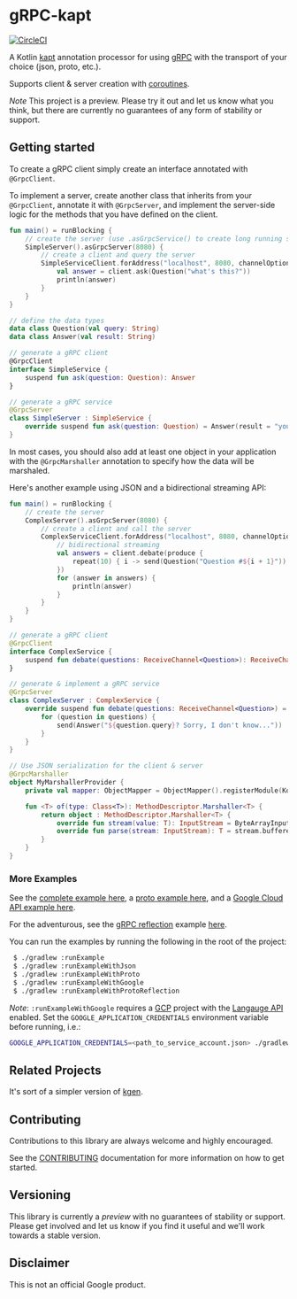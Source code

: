 # gRPC-kapt

[![CircleCI](https://circleci.com/gh/google/grpc-kapt.svg?style=svg)](https://circleci.com/gh/google/grpc-kapt)

A Kotlin [kapt](https://kotlinlang.org/docs/reference/kapt.html) annotation processor for using
[gRPC](https://grpc.io/) with the transport of your choice (json, proto, etc.).

Supports client & server creation with [coroutines](https://kotlinlang.org/docs/reference/coroutines-overview.html).

*Note* This project is a preview. Please try it out and let us know what you think, but there 
are currently no guarantees of any form of stability or support.

## Getting started

To create a gRPC client simply create an interface annotated with `@GrpcClient`.

To implement a server, create another class that inherits from your `@GrpcClient`,
annotate it with `@GrpcServer`, and implement the server-side logic for the methods 
that you have defined on the client.

```kotlin
fun main() = runBlocking {
    // create the server (use .asGrpcService() to create long running servers)
    SimpleServer().asGrpcServer(8080) {
        // create a client and query the server
        SimpleServiceClient.forAddress("localhost", 8080, channelOptions = { usePlaintext() }).use { client ->
            val answer = client.ask(Question("what's this?"))
            println(answer)
        }
    }
}

// define the data types
data class Question(val query: String)
data class Answer(val result: String)

// generate a gRPC client
@GrpcClient
interface SimpleService {
    suspend fun ask(question: Question): Answer
}

// generate a gRPC service
@GrpcServer
class SimpleServer : SimpleService {
    override suspend fun ask(question: Question) = Answer(result = "you said: '${question.query}'")
}
```

In most cases, you should also add at least one object in your application with the `@GrpcMarshaller`
annotation to specify how the data will be marshaled. 

Here's another example using JSON and a bidirectional streaming API:

```kotlin
fun main() = runBlocking {
    // create the server
    ComplexServer().asGrpcServer(8080) {
        // create a client and call the server
        ComplexServiceClient.forAddress("localhost", 8080, channelOptions = { usePlaintext() }).use { client ->
            // bidirectional streaming
            val answers = client.debate(produce {
                repeat(10) { i -> send(Question("Question #${i + 1}")) }
            })
            for (answer in answers) {
                println(answer)
            }
        }
    }
}

// generate a gRPC client
@GrpcClient
interface ComplexService {
    suspend fun debate(questions: ReceiveChannel<Question>): ReceiveChannel<Answer>
}

// generate & implement a gRPC service
@GrpcServer
class ComplexServer : ComplexService {
    override suspend fun debate(questions: ReceiveChannel<Question>) = CoroutineScope(coroutineContext).produce {
        for (question in questions) {
            send(Answer("${question.query}? Sorry, I don't know..."))
        }
    }
}

// Use JSON serialization for the client & server
@GrpcMarshaller
object MyMarshallerProvider {
    private val mapper: ObjectMapper = ObjectMapper().registerModule(KotlinModule())

    fun <T> of(type: Class<T>): MethodDescriptor.Marshaller<T> {
        return object : MethodDescriptor.Marshaller<T> {
            override fun stream(value: T): InputStream = ByteArrayInputStream(mapper.writeValueAsBytes(value))
            override fun parse(stream: InputStream): T = stream.bufferedReader().use { mapper.readValue(it, type) }
        }
    }
}
```

### More Examples

See the [complete example here](example-with-json), a [proto example here](example-with-proto), and a
[Google Cloud API example here](example-with-google-api).

For the adventurous, see the [gRPC reflection](https://github.com/grpc/grpc-java/blob/master/documentation/server-reflection-tutorial.md) 
example [here](example-with-proto/src/main/kotlin/com/google/api/example/ExampleReflection.kt).

You can run the examples by running the following in the root of the project:

```bash
 $ ./gradlew :runExample
 $ ./gradlew :runExampleWithJson
 $ ./gradlew :runExampleWithProto
 $ ./gradlew :runExampleWithGoogle
 $ ./gradlew :runExampleWithProtoReflection
```

*Note*: `:runExampleWithGoogle` requires a [GCP](https://cloud.google.com) project with the 
[Langauge API](https://cloud.google.com/natural-language/) enabled. Set the `GOOGLE_APPLICATION_CREDENTIALS`
environment variable before running, i.e.:

```bash
GOOGLE_APPLICATION_CREDENTIALS=<path_to_service_account.json> ./gradlew :runExampleWithGoogle
```

## Related Projects

It's sort of a simpler version of [kgen](https://github.com/googleapis/gapic-generator-kotlin).

## Contributing

Contributions to this library are always welcome and highly encouraged.

See the [CONTRIBUTING](CONTRIBUTING.md) documentation for more information on how to get started.

## Versioning

This library is currently a *preview* with no guarantees of stability or support. Please get involved and let us know
if you find it useful and we'll work towards a stable version.

## Disclaimer

This is not an official Google product.
